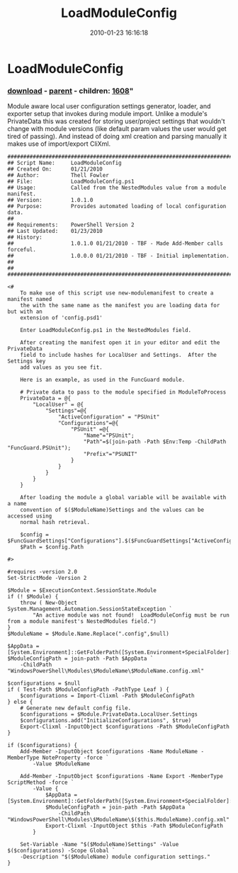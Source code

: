 ﻿---
pid:            1604
parent:         1603
children:       1608
poster:         Thell
title:          LoadModuleConfig
date:           2010-01-23 16:16:18
format:         posh
---

# LoadModuleConfig

### [download](1604.ps1) - [parent](1603.md) - children: [1608](1608.md)"

Module aware local user configuration settings generator, loader, and exporter setup that invokes during module import.  Unlike a module's PrivateData this was created for storing user/project settings that wouldn't change with module versions (like default param values the user would get tired of passing).  And instead of doing xml creation and parsing manually it makes use of import/export CliXml.

```posh
################################################################################
## Script Name:     LoadModuleConfig
## Created On:      01/21/2010
## Author:          Thell Fowler
## File:            LoadModuleConfig.ps1
## Usage:           Called from the NestedModules value from a module manifest.
## Version:         1.0.1.0
## Purpose:         Provides automated loading of local configuration data.
##
## Requirements:    PowerShell Version 2
## Last Updated:    01/23/2010
## History:
##					1.0.1.0 01/21/2010 - TBF - Made Add-Member calls forceful.
##					1.0.0.0 01/21/2010 - TBF - Initial implementation.
##
##
################################################################################

<#
	To make use of this script use new-modulemanifest to create a manifest named
	the with the same name as the manifest you are loading data for but with an
	extension of 'config.psd1'
	
	Enter LoadModuleConfig.ps1 in the NestedModules field.
	
	After creating the manifest open it in your editor and edit the PrivateData
	field to include hashes for LocalUser and Settings.  After the Settings key
	add values as you see fit.
	
	Here is an example, as used in the FuncGuard module.
	
	# Private data to pass to the module specified in ModuleToProcess
	PrivateData = @{
		"LocalUser" = @{
			"Settings"=@{
				"ActiveConfiguration" = "PSUnit"
				"Configurations"=@{
					"PSUnit" =@{
						"Name"="PSUnit";
						"Path"=$(join-path -Path $Env:Temp -ChildPath "FuncGuard.PSUnit");
						"Prefix"="PSUNIT"
					}
				}
			}
		}
	}
	
	After loading the module a global variable will be available with a name
	convention of $($ModuleName)Settings and the values can be accessed using
	normal hash retrieval.
	
	$config = $FuncGuardSettings["Configurations"].$($FuncGuardSettings["ActiveConfiguration"])
	$Path = $config.Path

#>

#requires -version 2.0
Set-StrictMode -Version 2

$Module = $ExecutionContext.SessionState.Module
if (! $Module) {
	throw ( New-Object System.Management.Automation.SessionStateException `
		"An active module was not found!  LoadModuleConfig must be run from a module manifest's NestedModules field.")
}
$ModuleName = $Module.Name.Replace(".config",$null)

$AppData = [System.Environment]::GetFolderPath([System.Environment+SpecialFolder]::LocalApplicationData)
$ModuleConfigPath = join-path -Path $AppData `
	-ChildPath "WindowsPowerShell\Modules\$ModuleName\$ModuleName.config.xml"

$configurations = $null
if ( Test-Path $ModuleConfigPath -PathType Leaf ) {
	$configurations = Import-Clixml -Path $ModuleConfigPath
} else {
	# Generate new default config file.
	$configurations = $Module.PrivateData.LocalUser.Settings
	$configurations.add("InitializeConfigurations", $true)
	Export-Clixml -InputObject $configurations -Path $ModuleConfigPath
}

if ($configurations) {
	Add-Member -InputObject $configurations -Name ModuleName -MemberType NoteProperty -force `
		-Value $ModuleName

	Add-Member -InputObject $configurations -Name Export -MemberType ScriptMethod -force `
		-Value {
			$AppData = [System.Environment]::GetFolderPath([System.Environment+SpecialFolder]::LocalApplicationData)
			$ModuleConfigPath = join-path -Path $AppData `
				-ChildPath "WindowsPowerShell\Modules\$ModuleName\$($this.ModuleName).config.xml"
			Export-Clixml -InputObject $this -Path $ModuleConfigPath
		}

	Set-Variable -Name "$($ModuleName)Settings" -Value $($configurations) -Scope Global `
	-Description "$($ModuleName) module configuration settings."
}
```
